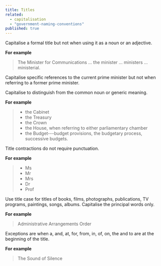 ```yaml
---
title: Titles
related:
  - capitalisation
  - "government-naming-conventions"
published: true
---
```


Capitalise a formal title but not when using it as a noun or an adjective.

**For example**

> The Minister for Communications ... the minister ... ministers ... ministerial.

Capitalise specific references to the current prime minister but not when referring to a former prime minister.

Capitalise to distinguish from the common noun or generic meaning.

**For example**

> - the Cabinet
> - the Treasury
> - the Crown
> - the House, when referring to either parliamentary chamber
> - the Budget---budget provisions, the budgetary process, successive budgets.

Title contractions do not require punctuation.

**For example**

> - Ms
> - Mr
> - Mrs
> - Dr
> - Prof

Use title case for titles of books, films, photographs, publications, TV programs, paintings, songs, albums. Capitalise the principal words only.

**For example**

> Administrative Arrangements Order

Exceptions are when a, and, at, for, from, in, of, on, the and to are at the beginning of the title.

**For example**

> The Sound of Silence
